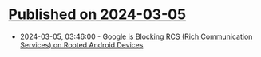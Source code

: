 # [Published on 2024-03-05](index.md)

* [2024-03-05, 03:46:00](https://soylentnews.org/article.pl?sid=24/03/03/1419231&from=rss) - [Google is Blocking RCS (Rich Communication Services) on Rooted Android Devices](https://soylentnews.org/article.pl?sid=24/03/03/1419231&from=rss)
